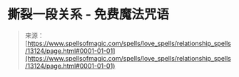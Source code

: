<!--yml

分类：未分类

日期：2024年6月12日 18:51:21

-->

# 撕裂一段关系 - 免费魔法咒语

> 来源：[https://www.spellsofmagic.com/spells/love_spells/relationship_spells/13124/page.html#0001-01-01](https://www.spellsofmagic.com/spells/love_spells/relationship_spells/13124/page.html#0001-01-01)
